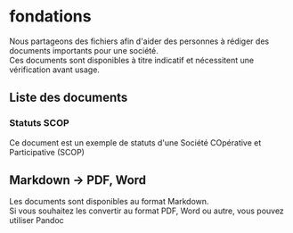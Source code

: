 # fondations

Nous partageons des fichiers afin d'aider des personnes à rédiger des documents importants pour une société.  
Ces documents sont disponibles à titre indicatif et nécessitent une vérification avant usage.

## Liste des documents

### Statuts SCOP

Ce document est un exemple de statuts d'une Société COpérative et Participative (SCOP)

## Markdown -> PDF, Word

Les documents sont disponibles au format Markdown.  
Si vous souhaitez les convertir au format PDF, Word ou autre, vous pouvez utiliser Pandoc

